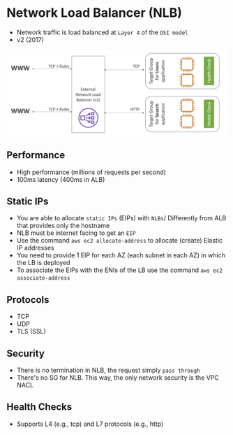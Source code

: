 # Network Load Balancer (NLB)

- Network traffic is load balanced at `Layer 4` of the `OSI model`
- v2 (2017)

![NLB](.images/nlb.png)

## Performance

- High performance (millions of requests per second)
- 100ms latency (400ms in ALB)

## Static IPs

- You are able to allocate `static IPs` (EIPs) with `NLBs`/ Differently from ALB that provides only the hostname
- NLB must be internet facing to get an `EIP`
- Use the command `aws ec2 allocate-address` to allocate (create) Elastic IP addresses
- You need to provide 1 EIP for each AZ (each subnet in each AZ) in which the LB is deployed
- To associate the EIPs with the ENIs of the LB use the command `aws ec2 associate-address`

## Protocols

- TCP
- UDP
- TLS (SSL)

## Security

- There is no termination in NLB, the request simply `pass through`
- There's no SG for NLB. This way, the only network security is the VPC NACL

## Health Checks

- Supports L4 (e.g., tcp) and L7 protocols (e.g., http)
